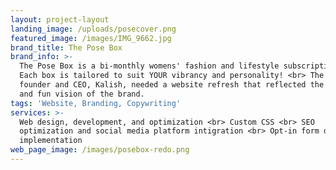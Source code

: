 ```yaml
---
layout: project-layout
landing_image: /uploads/posecover.png
featured_image: /images/IMG_9662.jpg
brand_title: The Pose Box
brand_info: >-
  The Pose Box is a bi-monthly womens' fashion and lifestyle subscription box.
  Each box is tailored to suit YOUR vibrancy and personality! <br> The Pose Box
  founder and CEO, Kalish, needed a website refresh that reflected the elegant
  and fun vision of the brand.
tags: 'Website, Branding, Copywriting'
services: >-
  Web design, development, and optimization <br> Custom CSS <br> SEO
  optimization and social media platform intigration <br> Opt-in form design and
  implementation
web_page_image: /images/posebox-redo.png
---
```



